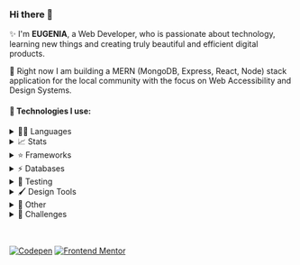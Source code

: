 ### Hi there 👋

✨ I'm **EUGENIA**, a Web Developer, who is passionate about technology, learning new things and creating truly beautiful and efficient digital products.

🌱 Right now I am building a MERN (MongoDB, Express, React, Node) stack application for the local community with the focus on Web Accessibility and Design Systems.

#### 🚀 Technologies I use:
<details>
<summary>👩‍💻 Languages</summary>
<br/>
<img src="https://img.shields.io/badge/JavaScript-20232A?style=for-the-badge&logo=javascript&logoColor=F7DF1E&background=F7DF1E" alt="js" /><img src="https://img.shields.io/badge/typescript-20232A.svg?style=for-the-badge&logo=typescript&logoColor=23007AC" alt="typescript" /><img src="https://img.shields.io/badge/HTML5-20232A?style=for-the-badge&logo=html5&logoColor=E34F26" alt="html" /><img src="https://img.shields.io/badge/CSS3-20232A?style=for-the-badge&logo=css3&logoColor=1572B6" alt="css" /><img src="https://img.shields.io/badge/C%23-20232A?style=for-the-badge&logo=c-sharp&logoColor=239120" alt="c#" /><img src="https://img.shields.io/badge/json-20232A?style=for-the-badge&logo=json&logoColor=5E5C5C" alt="json" /><img src="https://img.shields.io/badge/-GraphQL-20232A?style=for-the-badge&logo=graphql&logoColor=E10098" alt="graphql" />
</details>

<details>
<summary> 📈 Stats</summary>
<br/>

[![Top Langs](https://github-readme-stats.vercel.app/api/top-langs/?username=JaneMoroz&theme=react&layout=compact&langs_count=6)](https://github.com/anuraghazra/github-readme-stats)

</details>

<details>
<summary> ⭐ Frameworks</summary>
<br/>
<img src="https://img.shields.io/badge/React-20232A?style=for-the-badge&logo=react&logoColor=61DAFB" alt="React" /><img src="https://img.shields.io/badge/redux-20232A.svg?style=for-the-badge&logo=redux&logoColor=23593d88" alt="Redux" /><img src="https://img.shields.io/badge/React_Router-20232A?style=for-the-badge&logo=react-router&logoColor=CA4245" alt="React router" /><img src="https://img.shields.io/badge/Gatsby-20232A.svg?style=for-the-badge&logo=gatsby&logoColor=23663399" alt="Gatsby" /><br/><img src="https://img.shields.io/badge/styled--components-20232A?style=for-the-badge&logo=styled-components&logoColor=DB7093" alt="Styled Components" /><img src="https://img.shields.io/badge/MUI-20232A.svg?style=for-the-badge&logo=mui&logoColor=230081CB" alt="MUI" /><img src="https://img.shields.io/badge/Sass-20232A?style=for-the-badge&logo=sass&logoColor=CC6699" alt="sass" /><img src="https://img.shields.io/badge/Bootstrap-20232A?style=for-the-badge&logo=bootstrap&logoColor=563D7C" alt="Bootstrap" /><br/><img src="https://img.shields.io/badge/Node.js-20232A?style=for-the-badge&logo=nodedotjs&logoColor=339933" alt="node.js" /><img src="https://img.shields.io/badge/Express.js-20232A?style=for-the-badge&logo=express&logoColor=white" alt="express.js" /><img src="https://img.shields.io/badge/Pug-20232A?style=for-the-badge&logo=pug&logoColor=A86454" alt="Pug.js icon" /><img src="https://img.shields.io/badge/.NET-20232A?style=for-the-badge&logo=dotnet&logoColor=512BD4" alt=".net" />
</details>

<details>
<summary>  ⚡ Databases</summary>
<br/>
<img src="https://img.shields.io/badge/postgres-%23316192.svg?style=for-the-badge&logo=postgresql&logoColor=white" alt="postgres" /><img src="https://img.shields.io/badge/MySQL-%23316192?style=for-the-badge&logo=mysql&logoColor=white" alt="my sql" /><img src="https://img.shields.io/badge/SQLite-%23316192?style=for-the-badge&logo=sqlite&logoColor=white" alt="sql lite" /><img src="https://img.shields.io/badge/MongoDB-4EA94B?style=for-the-badge&logo=mongodb&logoColor=white" alt="mongoDb" />
</details>

<details>
<summary>  🧪 Testing</summary>
<br/>
<img src="https://img.shields.io/badge/-TestingLibrary-20232A?style=for-the-badge&logo=testing-library&logoColor=23E33332" alt="Testing libarary" />
</details>

<details>
<summary>  🖌 Design Tools</summary>
<br/>
<img src="https://img.shields.io/badge/Figma-%2331A8FF?style=for-the-badge&logo=figma&logoColor=white" alt="figma" /><img src="https://img.shields.io/badge/adobe%20photoshop-%2331A8FF.svg?style=for-the-badge&logo=adobe%20photoshop&logoColor=white" alt="photoshop" />
</details>

<details>
<summary>  🔬 Other</summary>
<br/>
<img src="https://img.shields.io/badge/docker-%230db7ed.svg?style=for-the-badge&logo=docker&logoColor=white" alt="docker" /><img src="https://img.shields.io/badge/kubernetes-%230db7ed.svg?style=for-the-badge&logo=kubernetes&logoColor=white" alt="kubernetes" /><img src="https://img.shields.io/badge/gitlab%20ci-%23181717.svg?style=for-the-badge&logo=gitlab&logoColor=white" alt="gitlab" /><img src="https://img.shields.io/badge/git-FF6C37.svg?style=for-the-badge&logo=git&logoColor=white" alt="git" /><img src="https://img.shields.io/badge/Postman-FF6C37?style=for-the-badge&logo=postman&logoColor=white" alt="postman" />
</details>

<details>
<summary>  🥷 Challenges</summary>
<br/>
<img src="https://www.codewars.com/users/JaneMoroz/badges/micro" alt="codewars" />
</details>

<br/>
<br/>

<a href="https://codepen.io/janemoroz" target="blank"><img src="https://img.shields.io/badge/Codepan-white?style=for-the-badge&logo=codepen&logoColor=black" alt="Codepen" /></a>   <a href="https://www.frontendmentor.io/profile/JaneMoroz" target="blank"><img src="https://img.shields.io/badge/Frontend Mentor-white?style=for-the-badge&logo=frontendmentor&logoColor=black" alt="Frontend Mentor" /></a>
